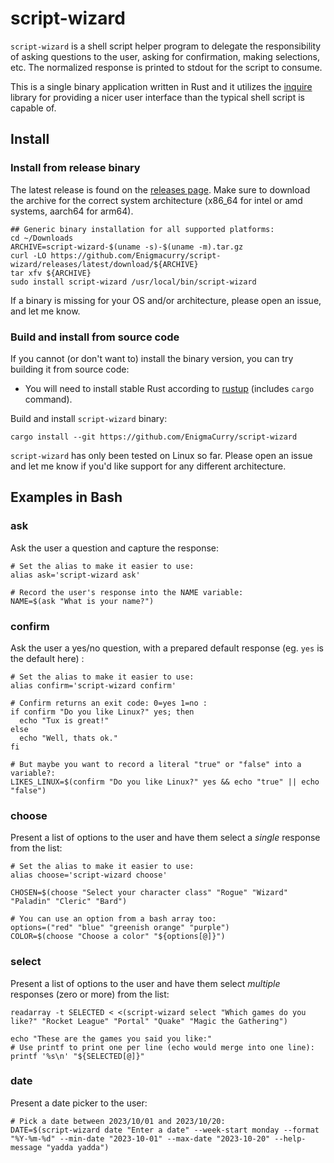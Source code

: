 # script-wizard

`script-wizard` is a shell script helper program to delegate the
responsibility of asking questions to the user, asking for
confirmation, making selections, etc. The normalized response is
printed to stdout for the script to consume.

This is a single binary application written in Rust and it utilizes
the [inquire](https://docs.rs/inquire/latest/inquire/index.html)
library for providing a nicer user interface than the typical shell
script is capable of.

## Install

### Install from release binary

The latest release is found on the [releases
page](https://github.com/EnigmaCurry/script-wizard/releases). Make
sure to download the archive for the correct system architecture
(x86_64 for intel or amd systems, aarch64 for arm64).

```
## Generic binary installation for all supported platforms:
cd ~/Downloads
ARCHIVE=script-wizard-$(uname -s)-$(uname -m).tar.gz
curl -LO https://github.com/Enigmacurry/script-wizard/releases/latest/download/${ARCHIVE}
tar xfv ${ARCHIVE}
sudo install script-wizard /usr/local/bin/script-wizard
```

If a binary is missing for your OS and/or architecture, please open an
issue, and let me know.

### Build and install from source code

If you cannot (or don't want to) install the binary version, you can
try building it from source code:

 * You will need to install stable Rust according to
[rustup](https://rustup.rs/) (includes `cargo` command).

Build and install `script-wizard` binary:

```
cargo install --git https://github.com/EnigmaCurry/script-wizard
```

`script-wizard` has only been tested on Linux so far. Please open an
issue and let me know if you'd like support for any different
architecture.

## Examples in Bash

### ask

Ask the user a question and capture the response:

```
# Set the alias to make it easier to use:
alias ask='script-wizard ask'

# Record the user's response into the NAME variable:
NAME=$(ask "What is your name?")
```

### confirm

Ask the user a yes/no question, with a prepared default response (eg.
`yes` is the default here) :

```
# Set the alias to make it easier to use:
alias confirm='script-wizard confirm'

# Confirm returns an exit code: 0=yes 1=no :
if confirm "Do you like Linux?" yes; then
  echo "Tux is great!"
else
  echo "Well, thats ok."
fi

# But maybe you want to record a literal "true" or "false" into a variable?:
LIKES_LINUX=$(confirm "Do you like Linux?" yes && echo "true" || echo "false")
```

### choose

Present a list of options to the user and have them select a *single*
response from the list:

```
# Set the alias to make it easier to use:
alias choose='script-wizard choose'

CHOSEN=$(choose "Select your character class" "Rogue" "Wizard" "Paladin" "Cleric" "Bard")

# You can use an option from a bash array too:
options=("red" "blue" "greenish orange" "purple")
COLOR=$(choose "Choose a color" "${options[@]}")
```

### select

Present a list of options to the user and have them select *multiple*
responses (zero or more) from the list:

```
readarray -t SELECTED < <(script-wizard select "Which games do you like?" "Rocket League" "Portal" "Quake" "Magic the Gathering")

echo "These are the games you said you like:"
# Use printf to print one per line (echo would merge into one line):
printf '%s\n' "${SELECTED[@]}"
```

### date

Present a date picker to the user:

```
# Pick a date between 2023/10/01 and 2023/10/20:
DATE=$(script-wizard date "Enter a date" --week-start monday --format "%Y-%m-%d" --min-date "2023-10-01" --max-date "2023-10-20" --help-message "yadda yadda")
```
